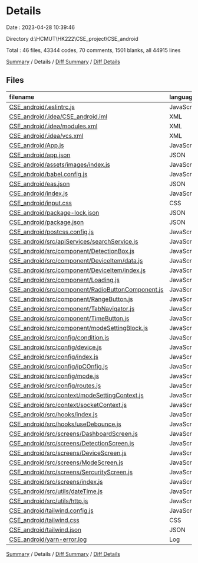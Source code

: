 # Details

Date : 2023-04-28 10:39:46

Directory d:\\HCMUT\\HK222\\CSE_project\\CSE_android

Total : 46 files,  43344 codes, 70 comments, 1501 blanks, all 44915 lines

[Summary](results.md) / Details / [Diff Summary](diff.md) / [Diff Details](diff-details.md)

## Files
| filename | language | code | comment | blank | total |
| :--- | :--- | ---: | ---: | ---: | ---: |
| [CSE_android/.eslintrc.js](/CSE_android/.eslintrc.js) | JavaScript | 31 | 0 | 1 | 32 |
| [CSE_android/.idea/CSE_android.iml](/CSE_android/.idea/CSE_android.iml) | XML | 9 | 0 | 0 | 9 |
| [CSE_android/.idea/modules.xml](/CSE_android/.idea/modules.xml) | XML | 8 | 0 | 0 | 8 |
| [CSE_android/.idea/vcs.xml](/CSE_android/.idea/vcs.xml) | XML | 6 | 0 | 0 | 6 |
| [CSE_android/App.js](/CSE_android/App.js) | JavaScript | 33 | 1 | 5 | 39 |
| [CSE_android/app.json](/CSE_android/app.json) | JSON | 14 | 15 | 0 | 29 |
| [CSE_android/assets/images/index.js](/CSE_android/assets/images/index.js) | JavaScript | 13 | 0 | 2 | 15 |
| [CSE_android/babel.config.js](/CSE_android/babel.config.js) | JavaScript | 6 | 0 | 1 | 7 |
| [CSE_android/eas.json](/CSE_android/eas.json) | JSON | 0 | 0 | 1 | 1 |
| [CSE_android/index.js](/CSE_android/index.js) | JavaScript | 3 | 0 | 2 | 5 |
| [CSE_android/input.css](/CSE_android/input.css) | CSS | 1 | 0 | 1 | 2 |
| [CSE_android/package-lock.json](/CSE_android/package-lock.json) | JSON | 32,446 | 0 | 1 | 32,447 |
| [CSE_android/package.json](/CSE_android/package.json) | JSON | 63 | 0 | 1 | 64 |
| [CSE_android/postcss.config.js](/CSE_android/postcss.config.js) | JavaScript | 6 | 0 | 0 | 6 |
| [CSE_android/src/apiServices/searchService.js](/CSE_android/src/apiServices/searchService.js) | JavaScript | 25 | 0 | 4 | 29 |
| [CSE_android/src/component/DetectionBox.js](/CSE_android/src/component/DetectionBox.js) | JavaScript | 119 | 0 | 5 | 124 |
| [CSE_android/src/component/DeviceItem/data.js](/CSE_android/src/component/DeviceItem/data.js) | JavaScript | 13 | 0 | 1 | 14 |
| [CSE_android/src/component/DeviceItem/index.js](/CSE_android/src/component/DeviceItem/index.js) | JavaScript | 65 | 0 | 2 | 67 |
| [CSE_android/src/component/Loading.js](/CSE_android/src/component/Loading.js) | JavaScript | 16 | 0 | 4 | 20 |
| [CSE_android/src/component/RadioButtonComponent.js](/CSE_android/src/component/RadioButtonComponent.js) | JavaScript | 31 | 0 | 6 | 37 |
| [CSE_android/src/component/RangeButton.js](/CSE_android/src/component/RangeButton.js) | JavaScript | 92 | 0 | 8 | 100 |
| [CSE_android/src/component/TabNavigator.js](/CSE_android/src/component/TabNavigator.js) | JavaScript | 184 | 2 | 10 | 196 |
| [CSE_android/src/component/TimeButton.js](/CSE_android/src/component/TimeButton.js) | JavaScript | 46 | 0 | 5 | 51 |
| [CSE_android/src/component/modeSettingBlock.js](/CSE_android/src/component/modeSettingBlock.js) | JavaScript | 119 | 0 | 6 | 125 |
| [CSE_android/src/config/condition.js](/CSE_android/src/config/condition.js) | JavaScript | 18 | 0 | 2 | 20 |
| [CSE_android/src/config/device.js](/CSE_android/src/config/device.js) | JavaScript | 12 | 0 | 2 | 14 |
| [CSE_android/src/config/index.js](/CSE_android/src/config/index.js) | JavaScript | 9 | 0 | 2 | 11 |
| [CSE_android/src/config/ipCOnfig.js](/CSE_android/src/config/ipCOnfig.js) | JavaScript | 1 | 0 | 1 | 2 |
| [CSE_android/src/config/mode.js](/CSE_android/src/config/mode.js) | JavaScript | 58 | 0 | 4 | 62 |
| [CSE_android/src/config/routes.js](/CSE_android/src/config/routes.js) | JavaScript | 8 | 0 | 2 | 10 |
| [CSE_android/src/context/modeSettingContext.js](/CSE_android/src/context/modeSettingContext.js) | JavaScript | 3 | 1 | 3 | 7 |
| [CSE_android/src/context/socketContext.js](/CSE_android/src/context/socketContext.js) | JavaScript | 6 | 1 | 3 | 10 |
| [CSE_android/src/hooks/index.js](/CSE_android/src/hooks/index.js) | JavaScript | 1 | 0 | 1 | 2 |
| [CSE_android/src/hooks/useDebounce.js](/CSE_android/src/hooks/useDebounce.js) | JavaScript | 12 | 1 | 6 | 19 |
| [CSE_android/src/screens/DashboardScreen.js](/CSE_android/src/screens/DashboardScreen.js) | JavaScript | 288 | 9 | 12 | 309 |
| [CSE_android/src/screens/DetectionScreen.js](/CSE_android/src/screens/DetectionScreen.js) | JavaScript | 97 | 0 | 7 | 104 |
| [CSE_android/src/screens/DeviceScreen.js](/CSE_android/src/screens/DeviceScreen.js) | JavaScript | 68 | 1 | 3 | 72 |
| [CSE_android/src/screens/ModeScreen.js](/CSE_android/src/screens/ModeScreen.js) | JavaScript | 118 | 9 | 9 | 136 |
| [CSE_android/src/screens/SercurityScreen.js](/CSE_android/src/screens/SercurityScreen.js) | JavaScript | 75 | 19 | 6 | 100 |
| [CSE_android/src/screens/index.js](/CSE_android/src/screens/index.js) | JavaScript | 5 | 0 | 1 | 6 |
| [CSE_android/src/utils/dateTime.js](/CSE_android/src/utils/dateTime.js) | JavaScript | 16 | 0 | 1 | 17 |
| [CSE_android/src/utils/http.js](/CSE_android/src/utils/http.js) | JavaScript | 22 | 0 | 6 | 28 |
| [CSE_android/tailwind.config.js](/CSE_android/tailwind.config.js) | JavaScript | 3 | 11 | 0 | 14 |
| [CSE_android/tailwind.css](/CSE_android/tailwind.css) | CSS | 392 | 0 | 119 | 511 |
| [CSE_android/tailwind.json](/CSE_android/tailwind.json) | JSON | 658 | 0 | 0 | 658 |
| [CSE_android/yarn-error.log](/CSE_android/yarn-error.log) | Log | 8,125 | 0 | 1,245 | 9,370 |

[Summary](results.md) / Details / [Diff Summary](diff.md) / [Diff Details](diff-details.md)